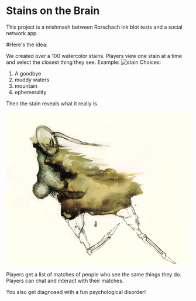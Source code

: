 # Stains on the Brain

This project is a mishmash between Rorschach ink blot tests and a social network app.

#Here's the idea:

We created over a 100 watercolor stains. Players view one stain at a time and select the closest thing they see.
Example: 
![stain](/public/images/raw_stains/32.png "Stain # 32")
Choices: 
1. A goodbye 
2. muddy waters
3. mountain
4. ephemerality

Then the stain reveals what it really is. 

![nose](/public/images/the_nose.jpg "Stain # 32")

Players get a list of matches of people who see the same things they do. Players can chat and interact with their matches.

You also get diagnosed with a fun psychological disorder!


